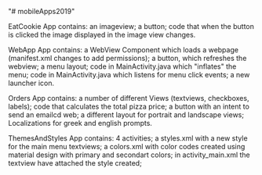 "# mobileApps2019" 

EatCookie App contains:
  an imageview; 
  a button; 
  code that when the button is clicked the image displayed in the image view changes.
  
WebApp App contains: 
  a WebView Component which loads a webpage (manifest.xml changes to add permissions); 
  a button, which refreshes the webview; 
  a menu layout; 
  code in MainActivity.java which "inflates" the menu; 
  code in MainActivity.java which listens for menu click events; 
  a new launcher icon.
  
Orders App contains:
  a number of different Views (textviews, checkboxes, labels); 
  code that calculates the total pizza price; 
  a button with an intent to send an emailcd web; 
  a different layout for portrait and landscape views; 
  Localizations for greek and english prompts. 

ThemesAndStyles App contains:
  4 activities; 
  a styles.xml with a new style for the main menu textviews; 
  a colors.xml with color codes created using material design with primary and secondart colors; 
  in activity_main.xml the textview have attached the style created; 
    

  
